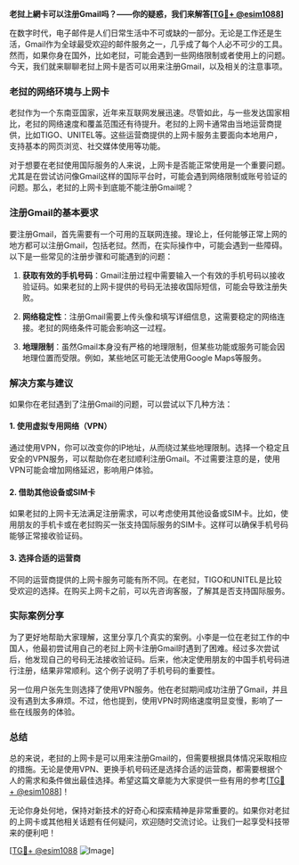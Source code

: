 **老挝上網卡可以注册Gmail吗？——你的疑惑，我们来解答[[TG💪+ @esim1088](https://t.me/s/esim1088)]**

在数字时代，电子邮件是人们日常生活中不可或缺的一部分。无论是工作还是生活，Gmail作为全球最受欢迎的邮件服务之一，几乎成了每个人必不可少的工具。然而，如果你身在国外，比如老挝，可能会遇到一些网络限制或者使用上的问题。今天，我们就来聊聊老挝上网卡是否可以用来注册Gmail，以及相关的注意事项。

### 老挝的网络环境与上网卡

老挝作为一个东南亚国家，近年来互联网发展迅速。尽管如此，与一些发达国家相比，老挝的网络速度和覆盖范围还有待提升。老挝的上网卡通常由当地运营商提供，比如TIGO、UNITEL等。这些运营商提供的上网卡服务主要面向本地用户，支持基本的网页浏览、社交媒体使用等功能。

对于想要在老挝使用国际服务的人来说，上网卡是否能正常使用是一个重要问题。尤其是在尝试访问像Gmail这样的国际平台时，可能会遇到网络限制或账号验证的问题。那么，老挝的上网卡到底能不能注册Gmail呢？

### 注册Gmail的基本要求

要注册Gmail，首先需要有一个可用的互联网连接。理论上，任何能够正常上网的地方都可以注册Gmail，包括老挝。然而，在实际操作中，可能会遇到一些障碍。以下是一些常见的注册步骤和可能遇到的问题：

1. **获取有效的手机号码**：Gmail注册过程中需要输入一个有效的手机号码以接收验证码。如果老挝的上网卡提供的号码无法接收国际短信，可能会导致注册失败。
   
2. **网络稳定性**：注册Gmail需要上传头像和填写详细信息，这需要稳定的网络连接。老挝的网络条件可能会影响这一过程。

3. **地理限制**：虽然Gmail本身没有严格的地理限制，但某些功能或服务可能会因地理位置而受限。例如，某些地区可能无法使用Google Maps等服务。

### 解决方案与建议

如果你在老挝遇到了注册Gmail的问题，可以尝试以下几种方法：

#### 1. 使用虚拟专用网络（VPN）

通过使用VPN，你可以改变你的IP地址，从而绕过某些地理限制。选择一个稳定且安全的VPN服务，可以帮助你在老挝顺利注册Gmail。不过需要注意的是，使用VPN可能会增加网络延迟，影响用户体验。

#### 2. 借助其他设备或SIM卡

如果老挝的上网卡无法满足注册需求，可以考虑使用其他设备或SIM卡。比如，使用朋友的手机卡或在老挝购买一张支持国际服务的SIM卡。这样可以确保手机号码能够正常接收验证码。

#### 3. 选择合适的运营商

不同的运营商提供的上网卡服务可能有所不同。在老挝，TIGO和UNITEL是比较受欢迎的选择。在购买上网卡之前，可以先咨询客服，了解其是否支持国际服务。

### 实际案例分享

为了更好地帮助大家理解，这里分享几个真实的案例。小李是一位在老挝工作的中国人，他最初尝试用自己的老挝上网卡注册Gmail时遇到了困难。经过多次尝试后，他发现自己的号码无法接收验证码。后来，他决定使用朋友的中国手机号码进行注册，结果非常顺利。这个例子说明了手机号码的重要性。

另一位用户张先生则选择了使用VPN服务。他在老挝期间成功注册了Gmail，并且没有遇到太多麻烦。不过，他也提到，使用VPN时网络速度明显变慢，影响了一些在线服务的体验。

### 总结

总的来说，老挝的上网卡是可以用来注册Gmail的，但需要根据具体情况采取相应的措施。无论是使用VPN、更换手机号码还是选择合适的运营商，都需要根据个人的需求和条件做出最佳选择。希望这篇文章能为大家提供一些有用的参考[[TG💪+ @esim1088](https://t.me/s/esim1088)]！

无论你身处何地，保持对新技术的好奇心和探索精神是非常重要的。如果你对老挝的上网卡或其他相关话题有任何疑问，欢迎随时交流讨论。让我们一起享受科技带来的便利吧！

[[TG💪+ @esim1088](https://t.me/s/esim1088) ![Image](https://i.postimg.cc/4NQfJmqS/Snipaste-2025-05-13-00-14-12.png)]